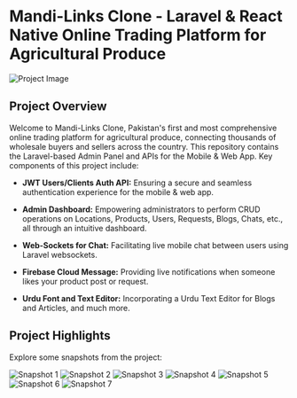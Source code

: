 # Mandi-Links Clone - Laravel & React Native Online Trading Platform for Agricultural Produce

![Project Image](https://projects.arslanstack.com/photos/mandi/7.png)

## Project Overview

Welcome to Mandi-Links Clone, Pakistan's first and most comprehensive online trading platform for agricultural produce, connecting thousands of wholesale buyers and sellers across the country. This repository contains the Laravel-based Admin Panel and APIs for the Mobile & Web App. Key components of this project include:

- **JWT Users/Clients Auth API:** Ensuring a secure and seamless authentication experience for the mobile & web app.

- **Admin Dashboard:** Empowering administrators to perform CRUD operations on Locations, Products, Users, Requests, Blogs, Chats, etc., all through an intuitive dashboard.

- **Web-Sockets for Chat:** Facilitating live mobile chat between users using Laravel websockets.

- **Firebase Cloud Message:** Providing live notifications when someone likes your product post or request.

- **Urdu Font and Text Editor:** Incorporating a Urdu Text Editor for Blogs and Articles, and much more.

## Project Highlights

Explore some snapshots from the project:

![Snapshot 1](https://projects.arslanstack.com/photos/mandi/8.png)
![Snapshot 2](https://projects.arslanstack.com/photos/mandi/2.png)
![Snapshot 3](https://projects.arslanstack.com/photos/mandi/1.png)
![Snapshot 4](https://projects.arslanstack.com/photos/mandi/3.png)
![Snapshot 5](https://projects.arslanstack.com/photos/mandi/4.png)
![Snapshot 6](https://projects.arslanstack.com/photos/mandi/5.png)
![Snapshot 7](https://projects.arslanstack.com/photos/mandi/6.png)

